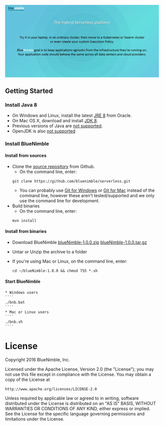 [![The Hybrid Serverless Platform](./assets/images/bluenimble-main.jpg)](https://www.bluenimble.com)

## Getting Started

### Install Java 8
 * On Windows and Linux, install the latest [JRE 8](http://www.oracle.com/technetwork/java/javase/downloads) from Oracle. 
 * On Mac OS X, download and install [JDK 8](http://www.oracle.com/technetwork/java/javase/downloads). 
 * Previous versions of Java are [not supported](https://github.com/processing/processing/wiki/Supported-Platforms#java-versions).
 * OpenJDK is also [not supported](https://github.com/processing/processing/wiki/Supported-Platforms#linux)

### Install BlueNimble
#### Install from sources
* Clone the [source repository](http://github.com/bluenimble/serverless) from Github. 
    * On the command line, enter:
    ````
    git clone https://github.com/bluenimble/serverless.git
    ````
    * You can probably use [Git for Windows](http://windows.github.com/) or [Git for Mac](http://mac.github.com/) instead of the command line, however these aren't tested/supported and we only use the command line for development.
* Build binaries
    * On the command line, enter:
    ````
    mvn install
    ````
#### Install from binaries
* Download BlueNimble
[blueNimble-1.0.0.zip](https://blueNimble-1.0.0)
[blueNimble-1.0.0.tar.gz](https://blueNimble-1.0.0)

* Untar or Unzip the archive to a folder
* If you're using Mac or Linux, on the command line, enter:
    ````
    cd ~/blueNimble-1.0.0 && chmod 755 *.sh
    ````
#### Start BlueNimble
    * Windows users
    ````
    ./bnb.bat
    ````
    * Mac or Linux users
    ````
    ./bnb.sh
    ````

License
=======
Copyright 2016 BlueNimble, Inc.

Licensed under the Apache License, Version 2.0 (the "License");
you may not use this file except in compliance with the License.
You may obtain a copy of the License at

    http://www.apache.org/licenses/LICENSE-2.0

Unless required by applicable law or agreed to in writing, software
distributed under the License is distributed on an "AS IS" BASIS,
WITHOUT WARRANTIES OR CONDITIONS OF ANY KIND, either express or implied.
See the License for the specific language governing permissions and
limitations under the License.

